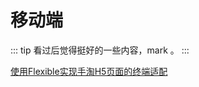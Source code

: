 # 移动端

::: tip
看过后觉得挺好的一些内容，mark 。
:::

[使用Flexible实现手淘H5页面的终端适配](https://github.com/amfe/article/issues/17)